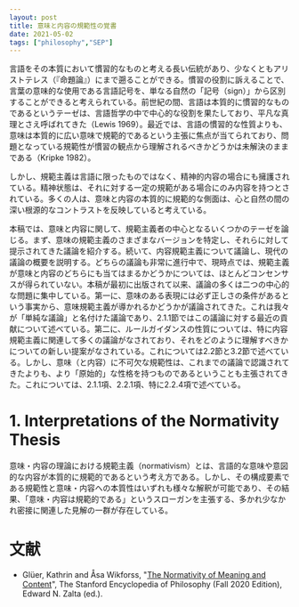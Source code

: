 ```yaml
---
layout: post
title: 意味と内容の規範性の覚書
date: 2021-05-02
tags: ["philosophy","SEP"]
---
```


言語をその本質において慣習的なものと考える長い伝統があり、少なくともアリストテレス（『命題論』）にまで遡ることができる。慣習の役割に訴えることで、言葉の意味的な使用である言語記号を、単なる自然の「記号（sign）」から区別することができると考えられている。前世紀の間、言語は本質的に慣習的なものであるというテーゼは、言語哲学の中で中心的な役割を果たしており、平凡な真理とさえ呼ばれてきた（Lewis 1969）。最近では、言語の慣習的な性質よりも、意味は本質的に広い意味で規範的であるという主張に焦点が当てられており、問題となっている規範性が慣習の観点から理解されるべきかどうかは未解決のままである（Kripke 1982）。

しかし、規範主義は言語に限ったものではなく、精神的内容の場合にも擁護されている。精神状態は、それに対する一定の規範がある場合にのみ内容を持つとされている。多くの人は、意味と内容の本質的に規範的な側面は、心と自然の間の深い根源的なコントラストを反映していると考えている。

本稿では、意味と内容に関して、規範主義者の中心となるいくつかのテーゼを論じる。まず、意味の規範主義のさまざまなバージョンを特定し、それらに対して提示されてきた議論を紹介する。続いて、内容規範主義について議論し、現代の議論の概要を説明する。どちらの議論も非常に進行中で、現時点では、規範主義が意味と内容のどちらにも当てはまるかどうかについては、ほとんどコンセンサスが得られていない。本稿が最初に出版されて以来、議論の多くは二つの中心的な問題に集中している。第一に、意味のある表現には必ず正しさの条件があるという事実から、意味規範主義が導かれるかどうかが議論されてきた。これは我々が「単純な議論」と名付けた議論であり、2.1.1節ではこの議論に対する最近の貢献について述べている。第二に、ルールガイダンスの性質については、特に内容規範主義に関連して多くの議論がなされており、それをどのように理解すべきかについての新しい提案がなされている。これについては2.2節と3.2節で述べている。しかし、意味（と内容）に不可欠な規範性は、これまでの議論で認識されてきたよりも、より「原始的」な性格を持つものであるということも主張されてきた。これについては、2.1.1項、2.2.1項、特に2.2.4項で述べている。

# 1. Interpretations of the Normativity Thesis
意味・内容の理論における規範主義（normativism）とは、言語的な意味や意図的な内容が本質的に規範的であるという考え方である。しかし、その構成要素である規範性と意味・内容への本質性はいずれも様々な解釈が可能であり、その結果、「意味・内容は規範的である」というスローガンを主張する、多かれ少なかれ密接に関連した見解の一群が存在している。



# 文献
- Glüer, Kathrin and Åsa Wikforss, "[The Normativity of Meaning and Content](https://plato.stanford.edu/archives/fall2020/entries/meaning-normativity/)", The Stanford Encyclopedia of Philosophy (Fall 2020 Edition), Edward N. Zalta (ed.).
